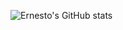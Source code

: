
  ![Ernesto's GitHub stats](https://github-readme-stats.vercel.app/api?username=Ernest0G&show_icons=true)
